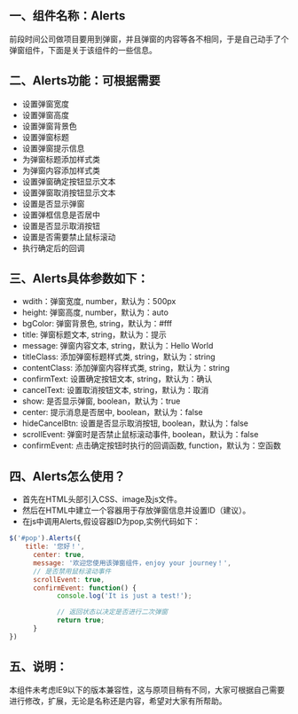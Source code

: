 ## 一、组件名称：Alerts
前段时间公司做项目要用到弹窗，并且弹窗的内容等各不相同，于是自己动手了个弹窗组件，下面是关于该组件的一些信息。

## 二、Alerts功能：可根据需要
* 设置弹窗宽度
* 设置弹窗高度
* 设置弹窗背景色
* 设置弹窗标题
* 设置弹窗提示信息
* 为弹窗标题添加样式类
* 为弹窗内容添加样式类
* 设置弹窗确定按钮显示文本
* 设置弹窗取消按钮显示文本
* 设置是否显示弹窗
* 设置弹框信息是否居中
* 设置是否显示取消按钮
* 设置是否需要禁止鼠标滚动
* 执行确定后的回调

## 三、Alerts具体参数如下：
 * wdith：弹窗宽度, number，默认为：500px
 * height: 弹窗高度, number，默认为：auto
 * bgColor: 弹窗背景色, string，默认为：#fff
 * title: 弹窗标题文本, string，默认为：提示
 * message: 弹窗内容文本, string，默认为：Hello World
 * titleClass: 添加弹窗标题样式类, string，默认为：string
 * contentClass: 添加弹窗内容样式类, string，默认为：string
 * confirmText: 设置确定按钮文本, string，默认为：确认
 * cancelText: 设置取消按钮文本, string，默认为：取消
 * show: 是否显示弹窗, boolean，默认为：true
 * center: 提示消息是否居中, boolean，默认为：false
 * hideCancelBtn: 设置是否显示取消按钮, boolean，默认为：false
 * scrollEvent: 弹窗时是否禁止鼠标滚动事件, boolean，默认为：false
 * confirmEvent: 点击确定按钮时执行的回调函数, function，默认为：空函数

## 四、Alerts怎么使用？
* 首先在HTML头部引入CSS、image及js文件。
* 然后在HTML中建立一个容器用于存放弹窗信息并设置ID（建议）。
* 在js中调用Alerts,假设容器ID为pop,实例代码如下：

```javascript
$('#pop').Alerts({
    title: '您好！',
      center: true,
      message: '欢迎您使用该弹窗组件，enjoy your journey！',
      // 是否禁用鼠标滚动事件
      scrollEvent: true,
      confirmEvent: function() {
            console.log('It is just a test!');

            // 返回状态以决定是否进行二次弹窗
            return true;
      }
})
```

## 五、说明：
本组件未考虑IE9以下的版本兼容性，这与原项目稍有不同，大家可根据自己需要进行修改，扩展，无论是名称还是内容，希望对大家有所帮助。
